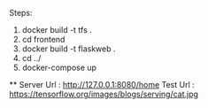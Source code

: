 Steps:

1.  docker build -t tfs .
2.  cd frontend
3.  docker build -t flaskweb .
4.  cd ../
5.  docker-compose up


**
  Server Url : http://127.0.0.1:8080/home
  Test Url : https://tensorflow.org/images/blogs/serving/cat.jpg
